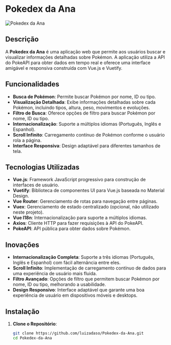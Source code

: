 # Pokedex da Ana

![Pokedex da Ana](https://raw.githubusercontent.com/luizadaso/Pokedex-da-Ana/main/assets/pikachu.png)

## Descrição

A **Pokedex da Ana** é uma aplicação web que permite aos usuários buscar e visualizar informações detalhadas sobre Pokémon. A aplicação utiliza a API do PokeAPI para obter dados em tempo real e oferece uma interface amigável e responsiva construída com Vue.js e Vuetify.

## Funcionalidades

- **Busca de Pokémon**: Permite buscar Pokémon por nome, ID ou tipo.
- **Visualização Detalhada**: Exibe informações detalhadas sobre cada Pokémon, incluindo tipos, altura, peso, movimentos e evoluções.
- **Filtro de Busca**: Oferece opções de filtro para buscar Pokémon por nome, ID ou tipo.
- **Internacionalização**: Suporte a múltiplos idiomas (Português, Inglês e Espanhol).
- **Scroll Infinito**: Carregamento contínuo de Pokémon conforme o usuário rola a página.
- **Interface Responsiva**: Design adaptável para diferentes tamanhos de tela.

## Tecnologias Utilizadas

- **Vue.js**: Framework JavaScript progressivo para construção de interfaces de usuário.
- **Vuetify**: Biblioteca de componentes UI para Vue.js baseada no Material Design.
- **Vue Router**: Gerenciamento de rotas para navegação entre páginas.
- **Vuex**: Gerenciamento de estado centralizado (opcional, não utilizado neste projeto).
- **Vue I18n**: Internacionalização para suporte a múltiplos idiomas.
- **Axios**: Cliente HTTP para fazer requisições à API do PokeAPI.
- **PokeAPI**: API pública para obter dados sobre Pokémon.

## Inovações

- **Internacionalização Completa**: Suporte a três idiomas (Português, Inglês e Espanhol) com fácil alternância entre eles.
- **Scroll Infinito**: Implementação de carregamento contínuo de dados para uma experiência de usuário mais fluida.
- **Filtro Avançado**: Opções de filtro que permitem buscar Pokémon por nome, ID ou tipo, melhorando a usabilidade.
- **Design Responsivo**: Interface adaptável que garante uma boa experiência de usuário em dispositivos móveis e desktops.

## Instalação

1. **Clone o Repositório**:
   ```bash
   git clone https://github.com/luizadaso/Pokedex-da-Ana.git
   cd Pokedex-da-Ana